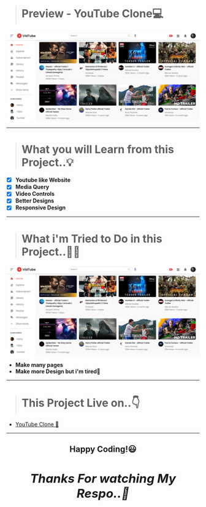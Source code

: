 ># **Preview - YouTube Clone💻** </h1>
![Design](https://github.com/Thiru-cse/Fullstack-Developer/blob/main/My-Project-Screenshots/Youtube%20-%20Thiru%20.png?raw=true)

____

># What you will **Learn** from this **Project..💡**

* [x] **Youtube like Website**
* [x] **Media Query**
* [x] **Video Controls**
* [x] **Better Designs**
* [x] **Responsive Design**

___ 

> # What i'm **Tried** to Do in this Project..🐱‍🏍

![Design](https://github.com/Thiru-cse/Fullstack-Developer/blob/main/My-Project-Screenshots/Youtube%20-%20Thiru%20.png?raw=true)

* **Make many pages**
* **Make more Design but i'm tired🥴**

___

># **This Project Live on..👇**

* [YouTube Clone 🔗](https://vidtubeshow.onrender.com)

___

**<h2 align=center>Happy Coding!😃**
**<h2 align=center>_Thanks For watching My Respo..💖_**



